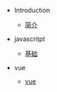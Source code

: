 * Introduction
   * [简介](intro.md)

* javascritpt
   * [基础](/js/base.md)

* vue
   * [vue](/vue/index.md)